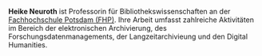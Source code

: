 **Heike Neuroth** ist Professorin für Bibliothekswissenschaften an der [Fachhochschule Potsdam (FHP)](http://www.fh-potsdam.de/). Ihre Arbeit umfasst zahlreiche Aktivitäten im Bereich der elektronischen Archivierung, des Forschungsdatenmanagements, der Langzeitarchivieung und den Digital Humanities.